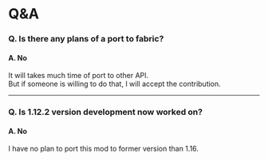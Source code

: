 # Q&A

### Q. Is there any plans of a port to fabric?
#### A. No

It will takes much time of port to other API.  
But if someone is willing to do that, I will accept the contribution.

---
### Q. Is 1.12.2 version development now worked on?
#### A. No

I have no plan to port this mod to former version than 1.16.